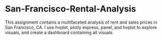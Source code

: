 # San-Francisco-Rental-Analysis

This assignment contains a multifaceted analysis of rent and sales prices in San Francisco, CA.
I use hvplot, plotly express, panel, and hvplot to explore visuals, and create a dashboard containing all visuals.
